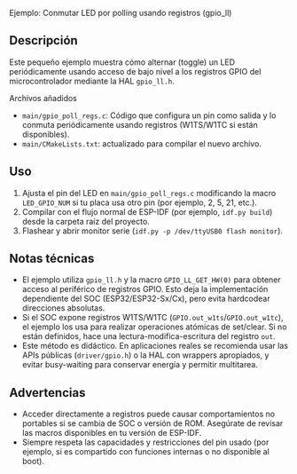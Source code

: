 Ejemplo: Conmutar LED por polling usando registros (gpio_ll)

Descripción
-----------
Este pequeño ejemplo muestra cómo alternar (toggle) un LED periódicamente usando acceso de bajo nivel a los registros GPIO del microcontrolador mediante la HAL `gpio_ll.h`.

Archivos añadidos
- `main/gpio_poll_regs.c`: Código que configura un pin como salida y lo conmuta periódicamente usando registros (W1TS/W1TC si están disponibles).
- `main/CMakeLists.txt`: actualizado para compilar el nuevo archivo.

Uso
---
1. Ajusta el pin del LED en `main/gpio_poll_regs.c` modificando la macro `LED_GPIO_NUM` si tu placa usa otro pin (por ejemplo, 2, 5, 21, etc.).
2. Compilar con el flujo normal de ESP-IDF (por ejemplo, `idf.py build`) desde la carpeta raíz del proyecto.
3. Flashear y abrir monitor serie (`idf.py -p /dev/ttyUSB0 flash monitor`).

Notas técnicas
--------------
- El ejemplo utiliza `gpio_ll.h` y la macro `GPIO_LL_GET_HW(0)` para obtener acceso al periférico de registros GPIO. Esto deja la implementación dependiente del SOC (ESP32/ESP32-Sx/Cx), pero evita hardcodear direcciones absolutas.
- Si el SOC expone registros W1TS/W1TC (`GPIO.out_w1ts`/`GPIO.out_w1tc`), el ejemplo los usa para realizar operaciones atómicas de set/clear. Si no están definidos, hace una lectura-modifica-escritura del registro `out`.
- Este método es didáctico. En aplicaciones reales se recomienda usar las APIs públicas (`driver/gpio.h`) o la HAL con wrappers apropiados, y evitar busy-waiting para conservar energía y permitir multitarea.

Advertencias
-----------
- Acceder directamente a registros puede causar comportamientos no portables si se cambia de SOC o versión de ROM. Asegúrate de revisar las macros disponibles en tu versión de ESP-IDF.
- Siempre respeta las capacidades y restricciones del pin usado (por ejemplo, si es compartido con funciones internas o no disponible al boot).
